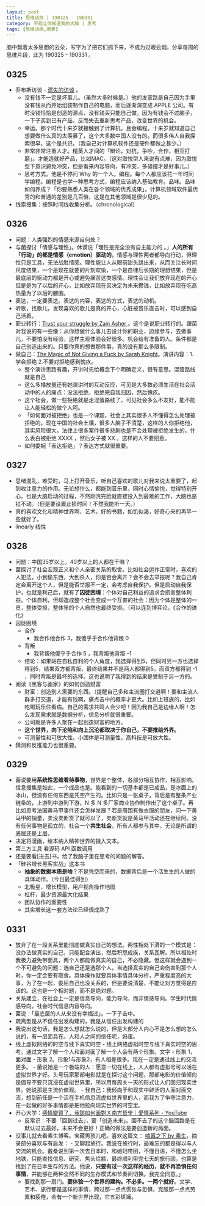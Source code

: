 ```yaml
---
layout: post
title: 思维话痨 | 190325 - 190331 
category: 不能让你知道我的大脑 | 思考
tags: [思维话痨,周更]
---
```


脑中飘着太多思想的云朵，写字为了把它们抓下来，不成为过眼云烟。分享每周的思维片段，此为 190325 - 190331 。

## 0325 
  - 乔布斯访谈 - [遗失的访谈](https://www.bilibili.com/video/av1623373/?spm_id_from=333.788.videocard.3) 。
      - 没有钱不一定是坏事儿。（虽然大多时候是。）他的发家路是自己因为手里没有钱从而开始组装制作自己的电脑，而后逐渐演变成 APPLE 公司。有时没钱恰恰是创造的源点，没有钱买只能自己做。因为有钱会不过脑子，一下子买到已有产品，反而失去重新思考产品，改变世界的机会。
      - 幸运。那个时代十来岁就接触到了计算机，且会编程。十来岁就知道自己想要做什么真的太羡慕了，这个大多数中国人没有的。而很多伟人自我探索很早，这个是共识。（我自己对计算机软件还是硬件都做之甚少。）
      - 非常非常注重人才。精英人才间的「辩论，对抗，争吵，合作，相互打磨」。才能造就好产品，比如MAC。（这对取悦型人来说有点难，因为取悦型下意识避免冲突，但是看来内容导向，有冲突，多碰撞才是好事儿。）
      - 思考方式。他是不停问 Why 的一个人。编程。每个人都应该花一年时间学编程。编程是也学一种思考方式，编程应该纳入基础教育。品味。品味如何养成？「你要熟悉人类在各个领域的优秀成果」。计算机领域软件最优秀的和普通的差别是几百倍，这是在其他领域是很少见的。
  - 线索搜集：按照时间线收集分析。（chronological）
  
## 0326  
   - 问题：人类强烈的情感来源自何处？
   - 与菌探讨「情感与理性」。休谟说「理性是完全没有自主能力的 。」**人的所有「行动」的都是情感（emotion）驱动的**，情感与理性两者都导向行动，但理性只是工具，无法战胜情感。理性能让人从眼前甜头跳出来，从而关注长时间尺度结果，一个是现在就要的片刻欢愉，一个是自律后长期的理想结果，但是最底层的驱动力都是开心或避免痛苦这类感情。理性会让我们放弃现在的开心但是是为了以后的开心，比如放弃现在买决定为未来攒钱，比如放弃现在吃高热量为了以后的腰围。
   - 表达，一定要表达。表达的内容，表达的方式，表达的动机。
   - 听歌，找歌儿，发现喜欢的歌儿是真的开心，心脏被音乐直击时，可以感到自己活着。
   - 职业转行：[Trust your struggle by Zain Asher ](https://www.youtube.com/watch?v=BT2XlI8oeh0)。这个是说职业转行的。跟菌对我说的有一些像：从你想做什么事儿去设计你的职业，边缘参与，去做事儿，不要怕没有经验，这样主观体验会好很多。机会给有准备的人。条件都是自己创造出来的。只要你真的想做那件事，真的没有那么多限制。
  - 做自己：[The Magic of Not Giving a Fuck by Sarah Knight](https://www.youtube.com/watch?v=GwRzjFQa_Og)。演讲内容：1.学会拒绝 2.不要对拒绝感到愧疚。
     - 整个演讲思路有趣，开讲时先给概念下个明确定义，很有意思。混蛋路线就是自己
     - 这么多播放量还有她演讲时的互动反应，可见是大多数必须生活在社会活动中的人的痛点：没法拒绝，拒绝完自我归因，然后愧疚。
     - 这个社会，做一些拒绝就是走混蛋路线了，可见社会多么不友好，能不能让人能轻松的做个人阿。
     - 「如何面对被拒绝」也是一个课题，社会上其实很多人不懂得怎么处理被拒绝的。现在中国的社会土壤，很多人脑子不清楚，这样的人你拒绝他，其实风险很大。法律上很多案件很多悲剧也是不会处理被拒绝发生的，什么表白被拒绝 XXXX ，然后女子被 XX 。这样的人不要招惹。
     - 如何委婉「表达拒绝」？表达方式就很重要。
     
## 0327  

   - 思绪混乱，难受时，马上打开音乐，听自己喜欢的歌儿对我来说太重要了，起到收注意力的作用。无论想什么，都能到音乐里，同时心情愉悦，觉得特别开心。也是大脑启动的过程，不然刚洗完脸就直接投入到最难的工作，大脑也是扛不动。（但是要设置止损时间！不然我能听一天。）
   - 真的喜欢文化和精神世界啊，艺术，好的书籍，如饥似渴，好奇心来的再早一些就好了。
   - linearly 线性
    
## 0328 

   - 问题：中国35岁以上，40岁以上的人都在干嘛？
   - 菌探讨了社会宏观正义和个人亲密关系的取舍。比如社会运作正常时，喜欢的人犯法，小到偷东西，大到杀人，你是否会离开？会不会去举报呢？我自己肯定会离开这个人，但是能否举报不一定，会考虑自我保护。但是启动自我保护，也就是利己后，就有了**囚徒困境**：个体对自己利益的追求会损害整体利益。个体自利，但却造成整个社会变成一个互害的社会：因为个体是整体的一员，整体受损，整体里的个人自然也最终受损。（可以连到博弈论，《合作的进化》
   - 囚徒困境
      - 合作
          - 我合作他合作 3，我傻乎乎合作他背叛 0
      - 背叛
          - 我背叛他傻乎乎合作 5 ，我背叛他背叛 -1
      - 结论：如果站在自私自利的个人角度，我选择得到5，但同时另一方也选择得到5，结果双方都背叛，最终结果并不是两人都得到5，而双方都得到 -1 ，同时背叛是最坏的选择。这也说明了我得到的结果是受制于另一方的。 
   - 阅读《黑客与画家》的如何创造财富
      - 财富：创造别人需要的东西。（提醒自己多和主流圈打交道啊！要和主流人群多打交道，才能有钱啊，痛点击中的概率才更大。比如上班族的，比如吃喝玩乐住看病。自己的需求共鸣人会少吧！因为我自己是边缘人啊！怎么发现需求就是数据分析，信息分析就很重要。
      - 公司就是许多人聚在一起创造财富的地方。
      - **这个世界，向下沦陷和向上沉沦都取决于你自己，不要推给外界。**
      - 可测量性和可放大性。小团体是可测量性，高科技是可放大性。
   - 猜测和反推能力也很重要。
   
## 0329 

   - 菌说要用**系统性思维看待事物**，世界是个整体，各部分相互协作，相互影响。信息搜集是如此，一个成品也是。能看到的一切基本都是已成品，是冰面上的冰山，但没有任何东西是凭空产生的。比如只是一张桌子，背后是有整条产业链条的，上游到中游到下游，N 多 N 多厂家商业协作制作出了这个桌子。再比如思考法国黄马甲事件还会怎样发展？若是周围有做衣服的朋友，问一下黄马甲的销量，卖没卖断货了就可以了，卖断货就是黄马甲活动还在继续阿。没有任何事物是孤立的，社会一个**共生社会**，所有人都参与其中，无论是所谓的底层还是上层。 
   - 决定将漫画，绘本纳入精神世界的摄入文本。
   - 第三方工具 看源码 API 函数调用
   - 还是要看[进去]书，给了我脑子里在思考的问题的解答。
   - 「硅谷增长黑客实战」这本书
      - **抽象的数据本质是啥**？不是凭空而来的，数据背后是一个活生生的人做的具体动作。（今日最佳得到）
      - 北极星，增长模型，用户视角操作地图
      - 杠杆，最少资源最大化结果
      - 团队协作的重要性
      - 其实增长这一套方法论已经很成熟了
      
## 0331 
  - 放弃了在一段关系里能彻底做真实自己的想法。两性相处下滑的一个模式是：没办法做真实的自己，只能配合演出，然后积怨成疾，关系瓦解。所以相处时我极力避免带面具，两个人都能做真实的自己，不必隐藏。但这样就会遇到一个不可避免的问题：选自己还是选那个人，当选择真实的自己会伤害到那个人时，你一定会要有取舍。具体操作就要具体事情具体分析，严重程度高的大事，为了在一起，委屈自己也没关系的，但是要说清楚，不能让对方觉得是应该的。这也是一个相对题，而不是绝对题。
  - 关系建立，在社会上一定是信息导向，能力导向，而非情感导向。学生时代情感导向，社会时代信息内容导向。
  - 菌说：「最底层的人从来没有幸福过」。一下子击中。
  - 疏离型是从不信任出发构建的，我是从信任出发构建的
  - 我说出这句话，我是怎么想就怎么说的，但是大部分人内心不是怎么想的怎么说的，有一层面具在。人和人之间的信任呢，妈蛋。
- 线上虚拟网络的时空与线下真实时空
      - 线上网络虚拟时空与线下真实时空的思考。通过文字了解一个人和面对面了解一个人会有两个形象。文字 - 形象 1，面对面 - 形象 2。形象1与形象2，有人相差很多。现在一定是通过线上的交流更多。
      - 菌说她是一个极端的人：愿意一切在线上，人人都有虚拟号可以活在虚拟世界才好。头号玩家那部电影就是在探讨这个问题，那部电影的价值倾向是倡导不要只沉浸在虚拟世界里，所以用每周关一天的形式让人们回归现实世界。她说那是主流价值观。
      - 我自己：我倾向于和现实中鲜活的人面对面交流，想到前任是一个活在手机信息流虚拟世界里的人，而我为了争夺注意力，在一起做的好多事情都是把他拉向现实世界的时空里。
- 开心大学：[感情變質了，我該如何面對Ｘ南方哲學｜愛情系列 - YouTube](https://www.youtube.com/watch?v=Hm4GYkyZIR0) 
     - 反常识：不要「回到过去」，要「创造未来」。回不去了的这个脑回路是在默认过去最好，未来不会更好！正确的做法是要创造新的局面。
- 没事儿就去看素生博客。宝藏男孩儿吧。喜欢这篇文： [喧嚣之下 by 素生](http://z.arlmy.me/posts/Chat/Chat_SandD_20180713/)，摘录部分喜欢与有启发：
      - 又聊起旅行。我说在旅行时，最难忘的都是得以与人交流的机会。戴桑说到第一次去日本时，和媳妇带团，不懂日语，不懂怎么坐地铁，只能查找信息、研究、焦头烂额，最终顺利带完七天的旅行团，也算是找到了在日本生存的方法。他说，**只要有过一次这样的经历，就不再恐惧任何事情**，并能够在两种全然不同的生存模式和节奏间切换。我完全同意。」
     - 要找到那一扇门。**要体验一个世界的建构。不必多。一两个就好**。文学、艺术、旅行都是这样的事情，跨过那一点点慌张与恐惧，克服那一点点劳累和疲倦，会有一个新世界出现，它五彩斑斓。

